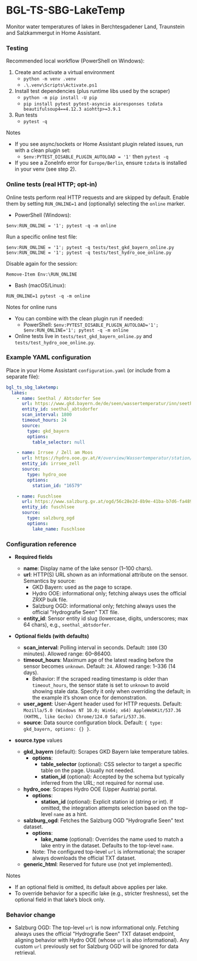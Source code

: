 # BGL-TS-SBG-LakeTemp
Monitor water temperatures of lakes in Berchtesgadener Land, Traunstein and Salzkammergut in Home Assistant.

### Testing

Recommended local workflow (PowerShell on Windows):

1) Create and activate a virtual environment
   - `python -m venv .venv`
   - `.\.venv\Scripts\Activate.ps1`
2) Install test dependencies (plus runtime libs used by the scraper)
   - `python -m pip install -U pip`
   - `pip install pytest pytest-asyncio aioresponses tzdata beautifulsoup4==4.12.3 aiohttp>=3.9.1`
3) Run tests
   - `pytest -q`

Notes
- If you see async/sockets or Home Assistant plugin related issues, run with a clean plugin set:
  - `$env:PYTEST_DISABLE_PLUGIN_AUTOLOAD = '1'` then `pytest -q`
- If you see a ZoneInfo error for `Europe/Berlin`, ensure `tzdata` is installed in your venv (see step 2).

### Online tests (real HTTP; opt-in)

Online tests perform real HTTP requests and are skipped by default. Enable them by setting `RUN_ONLINE=1` and (optionally) selecting the `online` marker.

- PowerShell (Windows):

```
$env:RUN_ONLINE = '1'; pytest -q -m online
```

Run a specific online test file:

```
$env:RUN_ONLINE = '1'; pytest -q tests/test_gkd_bayern_online.py
$env:RUN_ONLINE = '1'; pytest -q tests/test_hydro_ooe_online.py
```

Disable again for the session:

```
Remove-Item Env:\RUN_ONLINE
```

- Bash (macOS/Linux):

```
RUN_ONLINE=1 pytest -q -m online
```

Notes for online runs
- You can combine with the clean plugin run if needed:
  - PowerShell: `$env:PYTEST_DISABLE_PLUGIN_AUTOLOAD='1'; $env:RUN_ONLINE='1'; pytest -q -m online`
- Online tests live in `tests/test_gkd_bayern_online.py` and `tests/test_hydro_ooe_online.py`.

### Example YAML configuration

Place in your Home Assistant `configuration.yaml` (or include from a separate file):

```yaml
bgl_ts_sbg_laketemp:
  lakes:
    - name: Seethal / Abtsdorfer See
      url: https://www.gkd.bayern.de/de/seen/wassertemperatur/inn/seethal-18673955/messwerte
      entity_id: seethal_abtsdorfer
      scan_interval: 1800
      timeout_hours: 24
      source:
        type: gkd_bayern
        options:
          table_selector: null

    - name: Irrsee / Zell am Moos
      url: https://hydro.ooe.gv.at/#/overview/Wassertemperatur/station/16579/Zell%20am%20Moos/Wassertemperatur?period=P7D
      entity_id: irrsee_zell
      source:
        type: hydro_ooe
        options:
          station_id: "16579"

    - name: Fuschlsee
      url: https://www.salzburg.gv.at/ogd/56c28e2d-8b9e-41ba-b7d6-fa4896b5b48b/Hydrografie%20Seen.txt
      entity_id: fuschlsee
      source:
        type: salzburg_ogd
        options:
          lake_name: Fuschlsee
```

### Configuration reference

- **Required fields**
  - **name**: Display name of the lake sensor (1–100 chars).
  - **url**: HTTP(S) URL shown as an informational attribute on the sensor. Semantics by source:
    - GKD Bayern: used as the page to scrape.
    - Hydro OOE: informational only; fetching always uses the official ZRXP bulk file.
    - Salzburg OGD: informational only; fetching always uses the official "Hydrografie Seen" TXT file.
  - **entity_id**: Sensor entity id slug (lowercase, digits, underscores; max 64 chars), e.g., `seethal_abtsdorfer`.

- **Optional fields (with defaults)**
  - **scan_interval**: Polling interval in seconds. Default: `1800` (30 minutes). Allowed range: 60–86400.
  - **timeout_hours**: Maximum age of the latest reading before the sensor becomes `unknown`. Default: `24`. Allowed range: 1–336 (14 days).
    - Behavior: If the scraped reading timestamp is older than `timeout_hours`, the sensor state is set to `unknown` to avoid showing stale data. Specify it only when overriding the default; in the example it’s shown once for demonstration.
  - **user_agent**: User-Agent header used for HTTP requests. Default: `Mozilla/5.0 (Windows NT 10.0; Win64; x64) AppleWebKit/537.36 (KHTML, like Gecko) Chrome/124.0 Safari/537.36`.
  - **source**: Data source configuration block. Default: `{ type: gkd_bayern, options: {} }`.

- **source.type** values
  - **gkd_bayern** (default): Scrapes GKD Bayern lake temperature tables.
    - **options**:
      - **table_selector** (optional): CSS selector to target a specific table on the page. Usually not needed.
      - **station_id** (optional): Accepted by the schema but typically inferred from the URL; not required for normal use.
  - **hydro_ooe**: Scrapes Hydro OOE (Upper Austria) portal.
    - **options**:
      - **station_id** (optional): Explicit station id (string or int). If omitted, the integration attempts selection based on the top-level `name` as a hint.
  - **salzburg_ogd**: Fetches the Salzburg OGD "Hydrografie Seen" text dataset.
    - **options**:
      - **lake_name** (optional): Overrides the name used to match a lake entry in the dataset. Defaults to the top-level `name`.
    - Note: The configured top-level `url` is informational; the scraper always downloads the official TXT dataset.
  - **generic_html**: Reserved for future use (not yet implemented).

Notes
- If an optional field is omitted, its default above applies per lake.
- To override behavior for a specific lake (e.g., stricter freshness), set the optional field in that lake’s block only.

### Behavior change

- Salzburg OGD: The top-level `url` is now informational only. Fetching always uses the official "Hydrografie Seen" TXT dataset endpoint, aligning behavior with Hydro OOE (whose `url` is also informational). Any custom `url` previously set for Salzburg OGD will be ignored for data retrieval.
